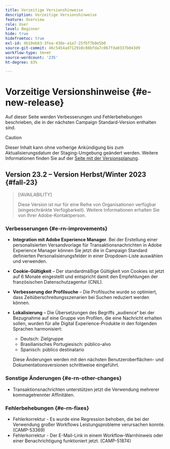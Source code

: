 ```yaml
---
title: Vorzeitige Versionshinweise
description: Vorzeitige Versionshinweise
feature: Overview
role: User
level: Beginner
hide: true
hidefromtoc: true
exl-id: 4b10eb63-3fea-438e-a1a7-25fbf7b0e5b0
source-git-commit: 46c5454ad712910c88bfda7c067fda0337b043d9
workflow-type: tm+mt
source-wordcount: '235'
ht-degree: 83%

---
```



# Vorzeitige Versionshinweise {#e-new-release}

Auf dieser Seite werden Verbesserungen und Fehlerbehebungen beschrieben, die in der nächsten Campaign Standard-Version enthalten sind.

>[!CAUTION]
>
> Dieser Inhalt kann ohne vorherige Ankündigung bis zum Aktualisierungsdatum der Staging-Umgebung geändert werden. Weitere Informationen finden Sie auf der [Seite mit der Versionsplanung](../../rn/using/release-planning.md).

## Version 23.2 – Version Herbst/Winter 2023 {#fall-23}

>[!AVAILABILITY]
>
>Diese Version ist nur für eine Reihe von Organisationen verfügbar (eingeschränkte Verfügbarkeit). Weitere Informationen erhalten Sie von Ihrer Adobe-Kontaktperson.

### Verbesserungen {#e-rn-improvements}

* **Integration mit Adobe Experience Manager**. Bei der Erstellung einer personalisierten Versandvorlage für Transaktionsnachrichten in Adobe Experience Manager können Sie jetzt die in Campaign Standard definierten Personalisierungsfelder in einer Dropdown-Liste auswählen und verwenden.

* **Cookie-Gültigkeit** – Der standardmäßige Gültigkeit von Cookies ist jetzt auf 6 Monate eingestellt und entspricht damit den Empfehlungen der französischen Datenschutzagentur (CNIL).

* **Verbesserung der Profilsuche** – Die Profilsuche wurde so optimiert, dass Zeitüberschreitungsszenarien bei Suchen reduziert werden können.

* **Lokalisierung** – Die Übersetzungen des Begriffs „audience“ bei der Bezugnahme auf eine Gruppe von Profilen, die eine Nachricht erhalten sollen, wurden für alle Digital Experience-Produkte in den folgenden Sprachen harmonisiert:

   * Deutsch: Zielgruppe
   * Brasilianisches Portugiesisch: público-alvo
   * Spanisch: público destinatario

  Diese Änderungen werden mit den nächsten Benutzeroberflächen- und Dokumentationsversionen schrittweise eingeführt.

### Sonstige Änderungen  {#e-rn-other-changes}

* Transaktionsnachrichten unterstützen jetzt die Verwendung mehrerer kommagetrennter Affinitäten.

### Fehlerbehebungen {#e-rn-fixes}

* Fehlerkorrektur - Es wurde eine Regression behoben, die bei der Verwendung großer Workflows Leistungsprobleme verursachen konnte. (CAMP-53369)
* Fehlerkorrektur - Der E-Mail-Link in einem Workflow-Warnhinweis oder einer Benachrichtigung funktioniert jetzt. (CAMP-51874)
